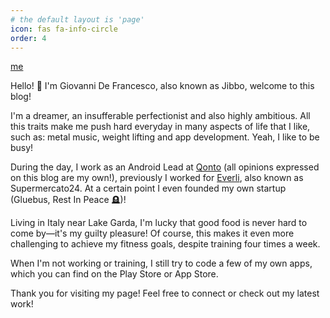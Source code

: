 ```yaml
---
# the default layout is 'page'
icon: fas fa-info-circle
order: 4
---
```


[me](blog.jibbo.it/assets/img/about.jpg)

Hello! 👋 I'm Giovanni De Francesco, also known as Jibbo, welcome to this blog!

I'm a dreamer, an insufferable perfectionist and also highly ambitious. All this traits make me push hard everyday in many aspects of life that I like, such as: metal music, weight lifting and app development. Yeah, I like to be busy!

During the day, I work as an Android Lead at [Qonto](https://qonto.com/en) (all opinions expressed on this blog are my own!), previously I worked for [Everli](https://it.everli.com/it/), also known as Supermercato24. At a certain point I even founded my own startup (Gluebus, Rest In Peace 🪦)!

Living in Italy near Lake Garda, I'm lucky that good food is never hard to come by—it's my guilty pleasure! Of course, this makes it even more challenging to achieve my fitness goals, despite training four times a week.

When I'm not working or training, I still try to code a few of my own apps, which you can find on the Play Store or App Store.

Thank you for visiting my page! Feel free to connect or check out my latest work!
